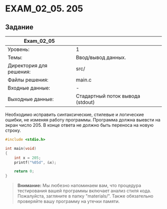 # EXAM_02_05. 205

## Задание
| Exam_02_05 | |
| ------ | ------- |
| Уровень: | 1 |
| Темы: | Ввод/вывод данных. |
| Директория для решения: | src/ |
| Файлы решения: | main.c |
| Входные данные: | - |
| Выходные данные: | Стадартный поток вывода (stdout) |

Необходимо исправить синтаксические, стилевые и логические ошибки, не изменяя работу программы. Программа должна выевсти на экран число 205. В конце ответа не должно быть переноса на новую строку.

```c
#include <stdio.h>

int main(void)
{
    int x = 205;
    printf("%05d", &x);

    return 0;
}
```

> **Внимание:** Мы любезно напоминаем вам, что процедура тестирования вашей программы включает анализ стиля кода. Пожалуйста, загляните в папку "materials/". Также обязательно проверяйте вашу программу на утечки памяти.